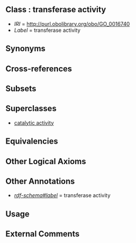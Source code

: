 
## Class : transferase activity

 * *IRI* = http://purl.obolibrary.org/obo/GO_0016740
 * *Label* = transferase activity

## Synonyms


## Cross-references


## Subsets


## Superclasses

 * [catalytic activity](../../GO/24/GO_0003824.md)

## Equivalencies


## Other Logical Axioms


## Other Annotations

 * *[rdf-schema#label](../../el/rdf-schema#label.md)* = transferase activity

## Usage


## External Comments

